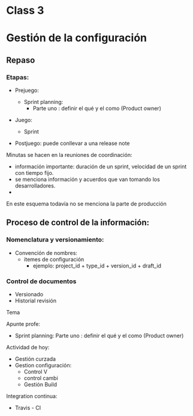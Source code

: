 # Class 3

# Gestión de la configuración

## Repaso

### Etapas:

- Prejuego:

  - Sprint planning:
    - Parte uno : definir el qué y el como (Product owner)

- Juego:
  - Sprint
- Postjuego: puede conllevar a una release note

Minutas se hacen en la reuniones de coordinación:

- información importante: duración de un sprint, velocidad de un sprint con tiempo fijo.
- se menciona información y acuerdos que van tomando los desarrolladores.
-

En este esquema todavía no se menciona la parte de producción

## Proceso de control de la información:

### Nomenclatura y versionamiento:

- Convención de nombres:
  - itemes de configuración
    - ejemplo: project_id + type_id + version_id + draft_id

### Control de documentos

- Versionado
- Historial revisión

Tema

Apunte profe:

- Sprint planning:
  Parte uno : definir el qué y el como (Product owner)

Actividad de hoy:

- Gestión curzada
- Gestion configuración:
  - Control V
  - control cambi
  - Gestión Build

Integration continua:

- Travis - CI
